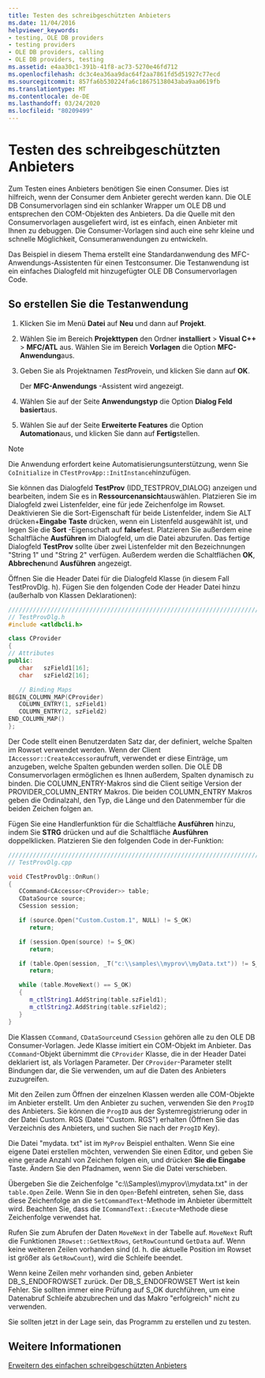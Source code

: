 ```yaml
---
title: Testen des schreibgeschützten Anbieters
ms.date: 11/04/2016
helpviewer_keywords:
- testing, OLE DB providers
- testing providers
- OLE DB providers, calling
- OLE DB providers, testing
ms.assetid: e4aa30c1-391b-41f8-ac73-5270e46fd712
ms.openlocfilehash: dc3c4ea36aa9dac64f2aa7861fd5d51927c77ecd
ms.sourcegitcommit: 857fa6b530224fa6c18675138043aba9aa0619fb
ms.translationtype: MT
ms.contentlocale: de-DE
ms.lasthandoff: 03/24/2020
ms.locfileid: "80209499"
---
```

# <a name="testing-the-read-only-provider"></a>Testen des schreibgeschützten Anbieters

Zum Testen eines Anbieters benötigen Sie einen Consumer. Dies ist hilfreich, wenn der Consumer dem Anbieter gerecht werden kann. Die OLE DB Consumervorlagen sind ein schlanker Wrapper um OLE DB und entsprechen den COM-Objekten des Anbieters. Da die Quelle mit den Consumervorlagen ausgeliefert wird, ist es einfach, einen Anbieter mit Ihnen zu debuggen. Die Consumer-Vorlagen sind auch eine sehr kleine und schnelle Möglichkeit, Consumeranwendungen zu entwickeln.

Das Beispiel in diesem Thema erstellt eine Standardanwendung des MFC-Anwendungs-Assistenten für einen Testconsumer. Die Testanwendung ist ein einfaches Dialogfeld mit hinzugefügter OLE DB Consumervorlagen Code.

## <a name="to-create-the-test-application"></a>So erstellen Sie die Testanwendung

1. Klicken Sie im Menü **Datei** auf **Neu** und dann auf **Projekt**.

1. Wählen Sie im Bereich **Projekttypen** den Ordner **installiert** > **Visual C++**  > **MFC/ATL** aus. Wählen Sie im Bereich **Vorlagen** die Option **MFC-Anwendung**aus.

1. Geben Sie als Projektnamen *TestProv*ein, und klicken Sie dann auf **OK**.

   Der **MFC-Anwendungs** -Assistent wird angezeigt.

1. Wählen Sie auf der Seite **Anwendungstyp** die Option **Dialog Feld basiert**aus.

1. Wählen Sie auf der Seite **Erweiterte Features** die Option **Automation**aus, und klicken Sie dann auf **Fertig**stellen.

> [!NOTE]
> Die Anwendung erfordert keine Automatisierungsunterstützung, wenn Sie `CoInitialize` in `CTestProvApp::InitInstance`hinzufügen.

Sie können das Dialogfeld **TestProv** (IDD_TESTPROV_DIALOG) anzeigen und bearbeiten, indem Sie es in **Ressourcenansicht**auswählen. Platzieren Sie im Dialogfeld zwei Listenfelder, eine für jede Zeichenfolge im Rowset. Deaktivieren Sie die Sort-Eigenschaft für beide Listenfelder, indem Sie ALT drücken+**Eingabe** **Taste** drücken, wenn ein Listenfeld ausgewählt ist, und legen Sie die **Sort** -Eigenschaft auf **false**fest. Platzieren Sie außerdem eine Schaltfläche **Ausführen** im Dialogfeld, um die Datei abzurufen. Das fertige Dialogfeld **TestProv** sollte über zwei Listenfelder mit den Bezeichnungen "String 1" und "String 2" verfügen. Außerdem werden die Schaltflächen **OK**, **Abbrechen**und **Ausführen** angezeigt.

Öffnen Sie die Header Datei für die Dialogfeld Klasse (in diesem Fall TestProvDlg. h). Fügen Sie den folgenden Code der Header Datei hinzu (außerhalb von Klassen Deklarationen):

```cpp
////////////////////////////////////////////////////////////////////////
// TestProvDlg.h
#include <atldbcli.h>  

class CProvider
{
// Attributes
public:
   char   szField1[16];
   char   szField2[16];

   // Binding Maps
BEGIN_COLUMN_MAP(CProvider)
   COLUMN_ENTRY(1, szField1)
   COLUMN_ENTRY(2, szField2)
END_COLUMN_MAP()
};
```

Der Code stellt einen Benutzerdaten Satz dar, der definiert, welche Spalten im Rowset verwendet werden. Wenn der Client `IAccessor::CreateAccessor`aufruft, verwendet er diese Einträge, um anzugeben, welche Spalten gebunden werden sollen. Die OLE DB Consumervorlagen ermöglichen es Ihnen außerdem, Spalten dynamisch zu binden. Die COLUMN_ENTRY-Makros sind die Client seitige Version der PROVIDER_COLUMN_ENTRY Makros. Die beiden COLUMN_ENTRY Makros geben die Ordinalzahl, den Typ, die Länge und den Datenmember für die beiden Zeichen folgen an.

Fügen Sie eine Handlerfunktion für die Schaltfläche **Ausführen** hinzu, indem Sie **STRG** drücken und auf die Schaltfläche **Ausführen** doppelklicken. Platzieren Sie den folgenden Code in der-Funktion:

```cpp
///////////////////////////////////////////////////////////////////////
// TestProvDlg.cpp

void CTestProvDlg::OnRun()
{
   CCommand<CAccessor<CProvider>> table;
   CDataSource source;
   CSession session;

   if (source.Open("Custom.Custom.1", NULL) != S_OK)
      return;

   if (session.Open(source) != S_OK)
      return;

   if (table.Open(session, _T("c:\\samples\\myprov\\myData.txt")) != S_OK)
      return;

   while (table.MoveNext() == S_OK)
   {
      m_ctlString1.AddString(table.szField1);
      m_ctlString2.AddString(table.szField2);
   }
}
```

Die Klassen `CCommand`, `CDataSource`und `CSession` gehören alle zu den OLE DB Consumer-Vorlagen. Jede Klasse imitiert ein COM-Objekt im Anbieter. Das `CCommand`-Objekt übernimmt die `CProvider` Klasse, die in der Header Datei deklariert ist, als Vorlagen Parameter. Der `CProvider`-Parameter stellt Bindungen dar, die Sie verwenden, um auf die Daten des Anbieters zuzugreifen.

Mit den Zeilen zum Öffnen der einzelnen Klassen werden alle COM-Objekte im Anbieter erstellt. Um den Anbieter zu suchen, verwenden Sie den `ProgID` des Anbieters. Sie können die `ProgID` aus der Systemregistrierung oder in der Datei Custom. RGS (Datei "Custom. RGS") erhalten (Öffnen Sie das Verzeichnis des Anbieters, und suchen Sie nach der `ProgID` Key).

Die Datei "mydata. txt" ist im `MyProv` Beispiel enthalten. Wenn Sie eine eigene Datei erstellen möchten, verwenden Sie einen Editor, und geben Sie eine gerade Anzahl von Zeichen folgen ein, und drücken **Sie die Eingabe** Taste. Ändern Sie den Pfadnamen, wenn Sie die Datei verschieben.

Übergeben Sie die Zeichenfolge "c:\\\Samples\\\myprov\\\mydata.txt" in der `table.Open` Zeile. Wenn Sie in den `Open`-Befehl eintreten, sehen Sie, dass diese Zeichenfolge an die `SetCommandText`-Methode im Anbieter übermittelt wird. Beachten Sie, dass die `ICommandText::Execute`-Methode diese Zeichenfolge verwendet hat.

Rufen Sie zum Abrufen der Daten `MoveNext` in der Tabelle auf. `MoveNext` Ruft die Funktionen `IRowset::GetNextRows`, `GetRowCount`und `GetData` auf. Wenn keine weiteren Zeilen vorhanden sind (d. h. die aktuelle Position im Rowset ist größer als `GetRowCount`), wird die Schleife beendet.

Wenn keine Zeilen mehr vorhanden sind, geben Anbieter DB_S_ENDOFROWSET zurück. Der DB_S_ENDOFROWSET Wert ist kein Fehler. Sie sollten immer eine Prüfung auf S_OK durchführen, um eine Datenabruf Schleife abzubrechen und das Makro "erfolgreich" nicht zu verwenden.

Sie sollten jetzt in der Lage sein, das Programm zu erstellen und zu testen.

## <a name="see-also"></a>Weitere Informationen

[Erweitern des einfachen schreibgeschützten Anbieters](../../data/oledb/enhancing-the-simple-read-only-provider.md)
